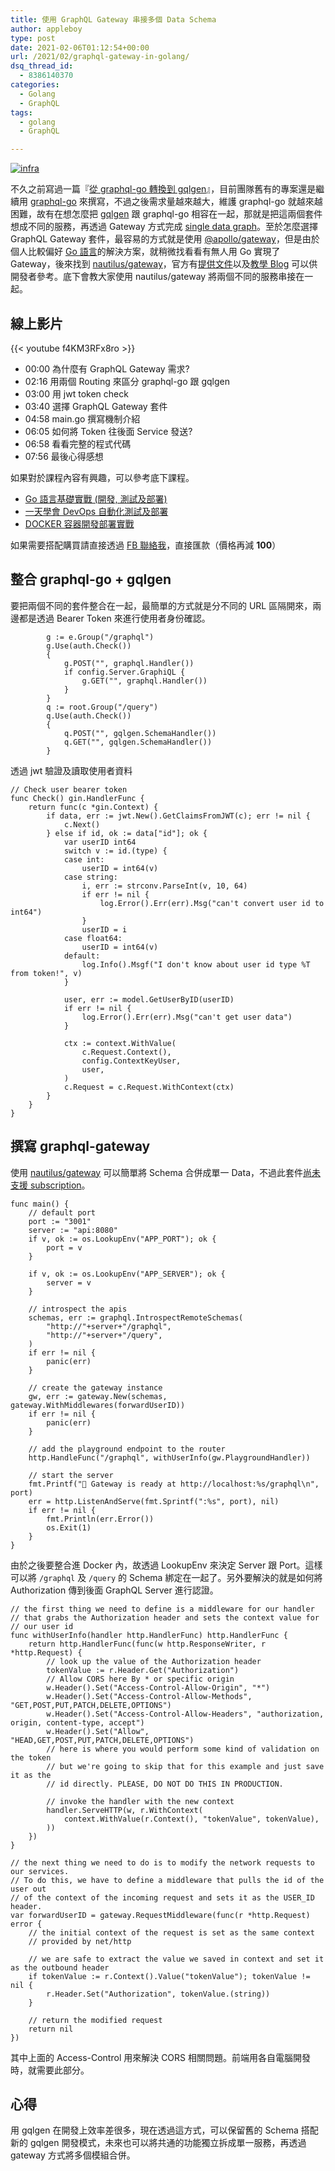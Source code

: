 ```yaml
---
title: 使用 GraphQL Gateway 串接多個 Data Schema
author: appleboy
type: post
date: 2021-02-06T01:12:54+00:00
url: /2021/02/graphql-gateway-in-golang/
dsq_thread_id:
  - 8386140370
categories:
  - Golang
  - GraphQL
tags:
  - golang
  - GraphQL

---
```

[![infra][1]][1]

不久之前寫過一篇『[從 graphql-go 轉換到 gqlgen][2]』，目前團隊舊有的專案還是繼續用 [graphql-go][3] 來撰寫，不過之後需求量越來越大，維護 graphql-go 就越來越困難，故有在想怎麼把 [gqlgen][4] 跟 graphql-go 相容在一起，那就是把這兩個套件想成不同的服務，再透過 Gateway 方式完成 [single data graph][5]。至於怎麼選擇 GraphQL Gateway 套件，最容易的方式就是使用 [@apollo/gateway][6]，但是由於個人比較偏好 [Go 語言][7]的解決方案，就稍微找看看有無人用 Go 實現了 Gateway，後來找到 [nautilus/gateway][8]，官方有[提供文件][9]以及[教學 Blog][10] 可以供開發者參考。底下會教大家使用 nautilus/gateway 將兩個不同的服務串接在一起。

<!--more-->

## 線上影片

{{< youtube f4KM3RFx8ro >}}

  * 00:00​ 為什麼有 GraphQL Gateway 需求?
  * 02:16​ 用兩個 Routing 來區分 graphql-go 跟 gqlgen
  * 03:00​ 用 jwt token check
  * 03:40​ 選擇 GraphQL Gateway 套件
  * 04:58​ main.go 撰寫機制介紹
  * 06:05​ 如何將 Token 往後面 Service 發送?
  * 06:58​ 看看完整的程式代碼
  * 07:56​ 最後心得感想

如果對於課程內容有興趣，可以參考底下課程。

  * [Go 語言基礎實戰 (開發, 測試及部署)][11]
  * [一天學會 DevOps 自動化測試及部署][12]
  * [DOCKER 容器開發部署實戰][13]

如果需要搭配購買請直接透過 [FB 聯絡我][14]，直接匯款（價格再減 **100**）

## 整合 graphql-go + gqlgen

要把兩個不同的套件整合在一起，最簡單的方式就是分不同的 URL 區隔開來，兩邊都是透過 Bearer Token 來進行使用者身份確認。

<pre><code class="language-go">        g := e.Group("/graphql")
        g.Use(auth.Check())
        {
            g.POST("", graphql.Handler())
            if config.Server.GraphiQL {
                g.GET("", graphql.Handler())
            }
        }
        q := root.Group("/query")
        q.Use(auth.Check())
        {
            q.POST("", gqlgen.SchemaHandler())
            q.GET("", gqlgen.SchemaHandler())
        }</code></pre>

透過 jwt 驗證及讀取使用者資料

<pre><code class="language-go">// Check user bearer token
func Check() gin.HandlerFunc {
    return func(c *gin.Context) {
        if data, err := jwt.New().GetClaimsFromJWT(c); err != nil {
            c.Next()
        } else if id, ok := data["id"]; ok {
            var userID int64
            switch v := id.(type) {
            case int:
                userID = int64(v)
            case string:
                i, err := strconv.ParseInt(v, 10, 64)
                if err != nil {
                    log.Error().Err(err).Msg("can&#039;t convert user id to int64")
                }
                userID = i
            case float64:
                userID = int64(v)
            default:
                log.Info().Msgf("I don&#039;t know about user id type %T from token!", v)
            }

            user, err := model.GetUserByID(userID)
            if err != nil {
                log.Error().Err(err).Msg("can&#039;t get user data")
            }

            ctx := context.WithValue(
                c.Request.Context(),
                config.ContextKeyUser,
                user,
            )
            c.Request = c.Request.WithContext(ctx)
        }
    }
}</code></pre>

## 撰寫 graphql-gateway

使用 [nautilus/gateway][8] 可以簡單將 Schema 合併成單一 Data，不過此套件[尚未支援 subscription][15]。

<pre><code class="language-go">func main() {
    // default port
    port := "3001"
    server := "api:8080"
    if v, ok := os.LookupEnv("APP_PORT"); ok {
        port = v
    }

    if v, ok := os.LookupEnv("APP_SERVER"); ok {
        server = v
    }

    // introspect the apis
    schemas, err := graphql.IntrospectRemoteSchemas(
        "http://"+server+"/graphql",
        "http://"+server+"/query",
    )
    if err != nil {
        panic(err)
    }

    // create the gateway instance
    gw, err := gateway.New(schemas, gateway.WithMiddlewares(forwardUserID))
    if err != nil {
        panic(err)
    }

    // add the playground endpoint to the router
    http.HandleFunc("/graphql", withUserInfo(gw.PlaygroundHandler))

    // start the server
    fmt.Printf("🚀 Gateway is ready at http://localhost:%s/graphql\n", port)
    err = http.ListenAndServe(fmt.Sprintf(":%s", port), nil)
    if err != nil {
        fmt.Println(err.Error())
        os.Exit(1)
    }
}</code></pre>

由於之後要整合進 Docker 內，故透過 LookupEnv 來決定 Server 跟 Port。這樣可以將 `/graphql` 及 `/query` 的 Schema 綁定在一起了。另外要解決的就是如何將 Authorization 傳到後面 GraphQL Server 進行認證。

<pre><code class="language-go">// the first thing we need to define is a middleware for our handler
// that grabs the Authorization header and sets the context value for
// our user id
func withUserInfo(handler http.HandlerFunc) http.HandlerFunc {
    return http.HandlerFunc(func(w http.ResponseWriter, r *http.Request) {
        // look up the value of the Authorization header
        tokenValue := r.Header.Get("Authorization")
        // Allow CORS here By * or specific origin
        w.Header().Set("Access-Control-Allow-Origin", "*")
        w.Header().Set("Access-Control-Allow-Methods", "GET,POST,PUT,PATCH,DELETE,OPTIONS")
        w.Header().Set("Access-Control-Allow-Headers", "authorization, origin, content-type, accept")
        w.Header().Set("Allow", "HEAD,GET,POST,PUT,PATCH,DELETE,OPTIONS")
        // here is where you would perform some kind of validation on the token
        // but we&#039;re going to skip that for this example and just save it as the
        // id directly. PLEASE, DO NOT DO THIS IN PRODUCTION.

        // invoke the handler with the new context
        handler.ServeHTTP(w, r.WithContext(
            context.WithValue(r.Context(), "tokenValue", tokenValue),
        ))
    })
}

// the next thing we need to do is to modify the network requests to our services.
// To do this, we have to define a middleware that pulls the id of the user out
// of the context of the incoming request and sets it as the USER_ID header.
var forwardUserID = gateway.RequestMiddleware(func(r *http.Request) error {
    // the initial context of the request is set as the same context
    // provided by net/http

    // we are safe to extract the value we saved in context and set it as the outbound header
    if tokenValue := r.Context().Value("tokenValue"); tokenValue != nil {
        r.Header.Set("Authorization", tokenValue.(string))
    }

    // return the modified request
    return nil
})</code></pre>

其中上面的 Access-Control 用來解決 CORS 相關問題。前端用各自電腦開發時，就需要此部分。

## 心得

用 gqlgen 在開發上效率差很多，現在透過這方式，可以保留舊的 Schema 搭配新的 gqlgen 開發模式，未來也可以將共通的功能獨立拆成單一服務，再透過 gateway 方式將多個模組合併。

 [1]: https://lh3.googleusercontent.com/eWR5fi9ipIuscey-E940I6fhwU5ZySehbItzPLyPVchJxBlq8N1uXT-psLHdX_wV6xojac3_EeCFZH6vs6C1R910vzDV1mY2uOo33so6QqpWgNqbDjGZPB6ar2NwspITQ7paTfjqSo8=w1920-h1080 "infra"
 [2]: https://blog.wu-boy.com/2020/04/switch-graphql-go-to-gqlgen-in-golang/
 [3]: https://github.com/graphql-go/graphql
 [4]: https://gqlgen.com/
 [5]: https://principledgraphql.com/integrity#1-one-graph
 [6]: https://www.apollographql.com/docs/federation/gateway/
 [7]: https://golang.org
 [8]: https://github.com/nautilus/gateway
 [9]: https://gateway.nautilus.dev/
 [10]: https://medium.com/@aaivazis/a-guide-to-schema-federation-part-1-995b639ac035
 [11]: https://www.udemy.com/course/golang-fight/?couponCode=202101
 [12]: https://www.udemy.com/course/devops-oneday/?couponCode=202101
 [13]: https://www.udemy.com/course/docker-practice/?couponCode=202101
 [14]: http://facebook.com/appleboy46
 [15]: https://github.com/nautilus/gateway/issues/108
